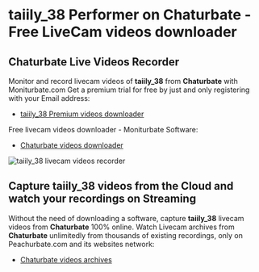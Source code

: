 # taiily_38 Performer on Chaturbate - Free LiveCam videos downloader

## Chaturbate Live Videos Recorder

Monitor and record livecam videos of **taiily_38** from **Chaturbate** with Moniturbate.com
Get a premium trial for free by just and only registering with your Email address:
* [taiily_38 Premium videos downloader](https://moniturbate.com/request-demo-licence-key.html)

Free livecam videos downloader - Moniturbate Software:
* [Chaturbate videos downloader](https://moniturbate.com/moniturbate-download-software.html)

![taiily_38 livecam videos recorder](https://peachurnet.com/templates/moniturbate-software.png)


## Capture taiily_38 videos from the Cloud and watch your recordings on Streaming

Without the need of downloading a software, capture **taiily_38** livecam videos from **Chaturbate** 100% online.
Watch Livecam archives from **Chaturbate** unlimitedly from thousands of existing recordings, only on Peachurbate.com and its websites network:
* [Chaturbate videos archives](https://peachurnet.com/)